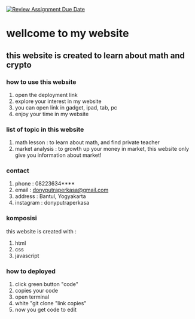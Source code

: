 [![Review Assignment Due Date](https://classroom.github.com/assets/deadline-readme-button-22041afd0340ce965d47ae6ef1cefeee28c7c493a6346c4f15d667ab976d596c.svg)](https://classroom.github.com/a/zOa-lK1T)

# wellcome to my website #
## this website is created to learn about math and crypto ##
### how to use this website ###
1. open the deployment link
2. explore your interest in my website
3. you can open link in gadget, ipad, tab, pc
4. enjoy your time in my website

### list of topic in this website ###
1. math lesson : to learn about math, and find private teacher
2. market analysis : to growth up your money in market, this website only give you information about market!

### contact ###
1. phone : 08223634****
2. email : donyputraperkasa@gmail.com
3. address : Bantul, Yogyakarta
4. instagram : donyputraperkasa

### komposisi ###
this website is created with :
1. html
2. css
3. javascript

### how to deployed ###
1. click green button "code"
2. copies your code
3. open terminal
4. white "git clone "link copies"
5. now you get code to edit